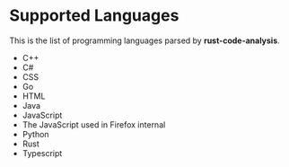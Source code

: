 # Supported Languages

This is the list of programming languages parsed by
**rust-code-analysis**.

* C++
* C#
* CSS
* Go
* HTML
* Java
* JavaScript
* The JavaScript used in Firefox internal
* Python
* Rust
* Typescript
